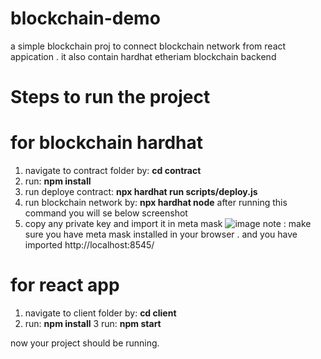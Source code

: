 # blockchain-demo
a simple blockchain proj to connect blockchain network from react appication  . it also contain hardhat etheriam blockchain backend


# Steps to run the project

# for blockchain hardhat 
1. navigate to contract folder by:  **cd contract**
2. run:   **npm install**
3. run deploye contract:  **npx hardhat run scripts/deploy.js**
4. run blockchain network by:   **npx hardhat node**   after running this command you will se below screenshot 
5. copy any private key and import it in meta mask ![image](https://user-images.githubusercontent.com/37826183/232208271-2c907a93-2b5f-49dd-8e25-77ae803535af.png)
note : make sure you have meta mask installed in your browser . and you have imported  http://localhost:8545/


# for react app 
1. navigate to client folder by:  **cd client**
2. run: **npm install**
3  run: **npm start**

now your  project should be running.
